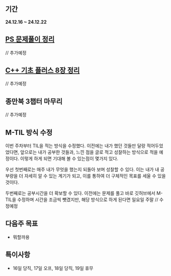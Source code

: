 ## 기간
**24.12.16 ~ 24.12.22**

## [PS 문제풀이 정리](https://www.notion.so/15d326d21c2c80b1aef9ccf5b525a68b?v=c8034750b12644c7a600e4bdacb823a0&pvs=4)
// 추가예정

## [C++ 기초 플러스 8장 정리](https://www.notion.so/8-15c326d21c2c80f59d9bd6b311531a93?pvs=4)
// 추가예정

## 종만북 3챕터 마무리
// 추가예정

## M-TIL 방식 수정
이번 주차부터 TIL을 적는 방식을 수정했다. 이전에는 내가 했던 것들만 달랑 적어두었었다면, 
앞으로는 내가 공부한 것들과, 느낀 점을 글로 적고 성찰하는 방식으로 적을 예정이다. 이렇게 하게 되면 기대해 볼 수 있는점이 몇가지 있다.

우선 첫번째로는 매주 내가 무엇을 했는지 되돌아 보며 성찰할 수 있다. 이는 내가
내 공부량을 더 자세히 알 수 있는 계기가 되고, 이를 통하여 더 구체적인 목표를 세울 수 있을 것이다.

두번째로는 공부시간을 더 확보할 수 있다. 이전에는 문제를 풀고 바로 깃허브에서 M-TIL을 수정하며 시간을 조금씩 뺏겼지만, 해당 방식으로 하게 된다면
일요일 주말  // 수정예정

## 다음주 목표
- 뭐할까용

## 특이사항
- 16일 당직, 17일 오프, 18일 당직, 19일 휴무
